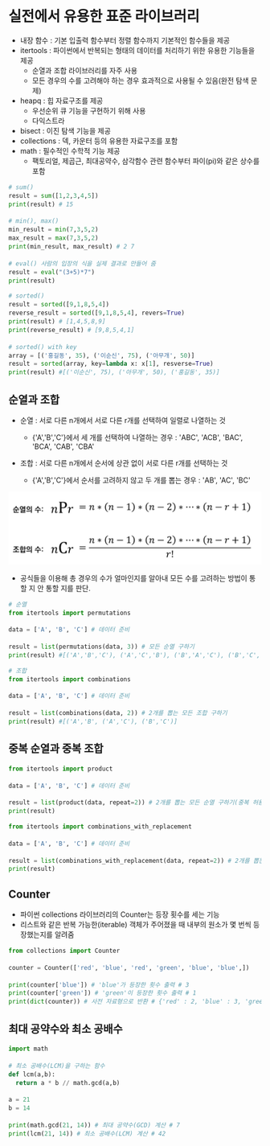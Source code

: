# 실전에서 유용한 표준 라이브러리
- 내장 함수 : 기본 입출력 함수부터 정렬 함수까지 기본적인 함수들을 제공
- itertools : 파이썬에서 반복되는 형태의 데이터를 처리하기 위한 유용한 기능들을 제공
  - 순열과 조합 라이브러리를 자주 사용
  - 모든 경우의 수를 고려해야 하는 경우 효과적으로 사용될 수 있음(완전 탐색 문제)
- heapq : 힙 자료구조를 제공
  - 우선순위 큐 기능을 구현하기 위해 사용
  - 다익스트라 
- bisect : 이진 탐색 기능을 제공
- collections : 덱, 카운터 등의 유용한 자료구조를 포함
- math : 필수적인 수학적 기능 제공
  - 팩토리얼, 제곱근, 최대공약수, 삼각함수 관련 함수부터 파이(pi)와 같은 상수를 포함


```python
# sum()
result = sum([1,2,3,4,5])
print(result) # 15

# min(), max()
min_result = min(7,3,5,2)
max_result = max(7,3,5,2)
print(min_result, max_result) # 2 7

# eval() 사람의 입장의 식을 실제 결과로 만들어 줌
result = eval("(3+5)*7")
print(result)
```

```python
# sorted()
result = sorted([9,1,8,5,4])
reverse_result = sorted([9,1,8,5,4], revers=True)
print(result) # [1,4,5,8,9]
print(reverse_result) # [9,8,5,4,1]

# sorted() with key
array = [('홍길동', 35), ('이순신', 75), ('아무개', 50)]
result = sorted(array, key=lambda x: x[1], resverse=True)
print(result) #[('이순신', 75), ('아무개', 50), ('홍길동', 35)]
```
## 순열과 조합
- 순열 : 서로 다른 n개에서 서로 다른 r개를 선택하여 일렬로 나열하는 것
  - {'A','B','C'}에서 세 개를 선택하여 나열하는 경우 : 'ABC', 'ACB', 'BAC', 'BCA', 'CAB', 'CBA'

- 조합 : 서로 다른 n개에서 순서에 상관 없이 서로 다른 r개를 선택하는 것
  - {'A','B','C'}에서 순서를 고려하지 않고 두 개를 뽑는 경우 : 'AB', 'AC', 'BC'

![](표준_라이브러리.assets/1.PNG)
- 공식들을 이용해 총 경우의 수가 얼마인지를 알아내 모든 수를 고려하는 방법이 통할 지 안 통할 지를 판단.

```python
# 순열
from itertools import permutations

data = ['A', 'B', 'C'] # 데이터 준비

result = list(permutations(data, 3)) # 모든 순열 구하기
print(result) #[('A','B','C'), ('A','C','B'), ('B','A','C'), ('B','C','A'), ('C','A','B'), ('C','B','A')]
```

```python
# 조합
from itertools import combinations

data = ['A', 'B', 'C'] # 데이터 준비

result = list(combinations(data, 2)) # 2개를 뽑는 모든 조합 구하기
print(result) #[('A','B', ('A','C'), ('B','C')]
```

## 중복 순열과 중복 조합
```python
from itertools import product

data = ['A', 'B', 'C'] # 데이터 준비

result = list(product(data, repeat=2)) # 2개를 뽑는 모든 순열 구하기(중복 허용)
print(result)
```
```python
from itertools import combinations_with_replacement

data = ['A', 'B', 'C'] # 데이터 준비

result = list(combinations_with_replacement(data, repeat=2)) # 2개를 뽑는 모든 조합 구하기(중복 허용)
print(result)
```

## Counter
- 파이썬 collections 라이브러리의 Counter는 등장 횟수를 세는 기능
- 리스트와 같은 반복 가능한(iterable) 객체가 주어졌을 때 내부의 원소가 몇 번씩 등장했는지를 알려줌
```python
from collections import Counter

counter = Counter(['red', 'blue', 'red', 'green', 'blue', 'blue',])

print(counter['blue']) # 'blue'가 등장한 횟수 출력 # 3
print(counter['green']) # 'green'이 등장한 횟수 출력 # 1
print(dict(counter)) # 사전 자료형으로 반환 # {'red' : 2, 'blue' : 3, 'green' : 1}
```

## 최대 공약수와 최소 공배수
```python
import math

# 최소 공배수(LCM)을 구하는 함수
def lcm(a,b):
  return a * b // math.gcd(a,b)

a = 21
b = 14

print(math.gcd(21, 14)) # 최대 공약수(GCD) 계산 # 7
print(lcm(21, 14)) # 최소 공배수(LCM) 계산 # 42
```
